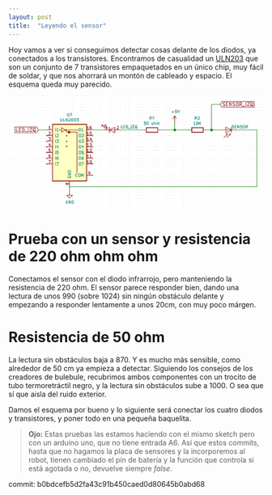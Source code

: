 ```yaml
---
layout: post
title:  "Leyendo el sensor"
---
```


Hoy vamos a ver si conseguimos detectar cosas delante de los diodos, ya conectados
a los transistores. Encontramos de casualidad un 
[ULN203](http://pdf1.alldatasheet.com/datasheet-pdf/view/25575/STMICROELECTRONICS/ULN2003.html)
que son un conjunto de
7 transistores empaquetados en un único chip, muy fácil de soldar, y que nos ahorrará
un montón de cableado y espacio. El esquema queda muy parecido.

![uln](../assets/2019-02-14-uln.png)


# Prueba con un sensor y resistencia de 220 ohm ohm ohm

Conectamos el sensor con el diodo infrarrojo, pero manteniendo la resistencia de 220 ohm. El
sensor parece responder bien, dando una lectura de unos 990 (sobre 1024) sin ningún obstáculo
delante y empezando a responder lentamente a unos 20cm, con muy poco márgen.

# Resistencia de 50 ohm

La lectura sin obstáculos baja a 870. Y es mucho más sensible, como alrededor de 50 cm ya empieza
a detectar. Siguiendo los consejos de los creadores de bulebule, recubrimos ambos componentes
con un trocito de tubo termoretráctil negro, y la lectura sin obstáculos sube a 1000. O sea que
sí que aisla del ruido exterior. 

Damos el esquema por bueno y lo siguiente será conectar los cuatro diodos y transistores, y
poner todo en una pequeña baquelita.


> **Ojo:**
> Estas pruebas las estamos haciendo con el mismo sketch pero con un arduino uno, que no tiene entrada A6.
> Así que estos commits, hasta que no hagamos la placa de sensores y la incorporemos al robot, tienen cambiado el pin de batería y la función que controla si está agotada o no, devuelve siempre _false_.

commit: b0bdcefb5d2fa43c91b450caed0d80645b0abd68
